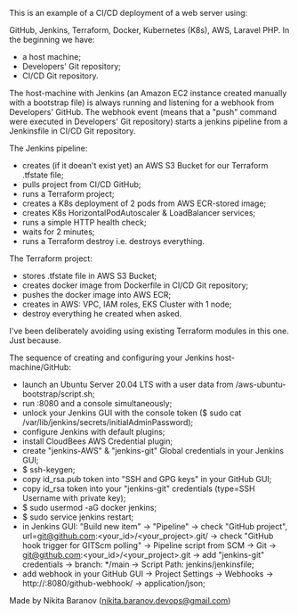 This is an example of a CI/CD deployment of a web server using:

GitHub, Jenkins, Terraform, Docker, Kubernetes (K8s), AWS, Laravel PHP.
In the beginning we have:
- a host machine;
- Developers' Git repository;
- CI/CD Git repository.

The host-machine with Jenkins (an Amazon EC2 instance created manually with a bootstrap file) is always running and listening for a webhook from Developers' GitHub. The webhook event (means that a "push" command were executed in Developers' Git repository) starts a jenkins pipeline from a Jenkinsfile in CI/CD Git repository.

The Jenkins pipeline:
- creates (if it doean't exist yet) an AWS S3 Bucket for our Terraform .tfstate file;
- pulls project from CI/CD GitHub;
- runs a Terraform project;
- creates a K8s deployment of 2 pods from AWS ECR-stored image;
- creates K8s HorizontalPodAutoscaler & LoadBalancer services;
- runs a simple HTTP health check;
- waits for 2 minutes;
- runs a Terraform destroy i.e. destroys everything.

The Terraform project:
- stores .tfstate file in AWS S3 Bucket;
- creates docker image from Dockerfile in CI/CD  Git repository;
- pushes the docker image into AWS ECR;
- creates in AWS: VPC, IAM roles, EKS Cluster with 1 node;
- destroy everything he created when asked.

I've been deliberately avoiding using existing Terraform modules in this one. Just because.

The sequence of creating and configuring your Jenkins host-machine/GitHub:
- launch an Ubuntu Server 20.04 LTS with a user data from /aws-ubuntu-bootstrap/script.sh;
- run <ip>:8080 and a console simultaneously;
- unlock your Jenkins GUI with the console token ($ sudo cat /var/lib/jenkins/secrets/initialAdminPassword);
- configure Jenkins with default plugins;
- install CloudBees AWS Credential plugin;
- create "jenkins-AWS" & "jenkins-git" Global credentials in your Jenkins GUI;
- $ ssh-keygen;
- copy id_rsa.pub token into "SSH and GPG keys" in your GitHub GUI;
- copy id_rsa token into your "jenkins-git" credentials (type=SSH Username with private key);
- $ sudo usermod -aG docker jenkins;
- $ sudo service jenkins restart;
- in Jenkins GUI: "Build new item" -> "Pipeline" -> check "GitHub project", url=git@github.com:<your_id>/<your_project>.git/ -> check "GitHub hook trigger for GITScm polling" -> Pipeline script from SCM -> Git -> git@github.com:<your_id>/<your_project>.git -> add "jenkins-git" credentials -> branch: */main -> Script Path: jenkins/jenkinsfile;
- add webhook in your GitHub GUI -> Project Settings -> Webhooks -> http://<ip>:8080/github-webhook/ -> application/json;

Made by Nikita Baranov (nikita.baranov.devops@gmail.com)
